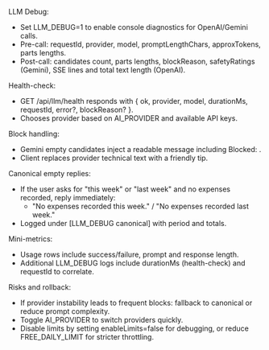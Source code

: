 LLM Debug:
- Set LLM_DEBUG=1 to enable console diagnostics for OpenAI/Gemini calls.
- Pre-call: requestId, provider, model, promptLengthChars, approxTokens, parts lengths.
- Post-call: candidates count, parts lengths, blockReason, safetyRatings (Gemini), SSE lines and total text length (OpenAI).

Health-check:
- GET /api/llm/health responds with { ok, provider, model, durationMs, requestId, error?, blockReason? }.
- Chooses provider based on AI_PROVIDER and available API keys.

Block handling:
- Gemini empty candidates inject a readable message including Blocked: <reason>.
- Client replaces provider technical text with a friendly tip.

Canonical empty replies:
- If the user asks for "this week" or "last week" and no expenses recorded, reply immediately:
  - "No expenses recorded this week." / "No expenses recorded last week."
- Logged under [LLM_DEBUG canonical] with period and totals.

Mini-metrics:
- Usage rows include success/failure, prompt and response length.
- Additional LLM_DEBUG logs include durationMs (health-check) and requestId to correlate.

Risks and rollback:
- If provider instability leads to frequent blocks: fallback to canonical or reduce prompt complexity.
- Toggle AI_PROVIDER to switch providers quickly.
- Disable limits by setting enableLimits=false for debugging, or reduce FREE_DAILY_LIMIT for stricter throttling.